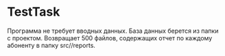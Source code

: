# TestTask

Программа не требует вводных данных. База данных берется из папки с проектом.
Возвращает 500 файлов, содержащих отчет по каждому абоненту в папку src//reports.
